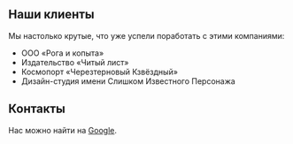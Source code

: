 ## Наши клиенты

Мы настолько крутые, что уже успели поработать с этими компаниями:

- ООО «Рога и копыта»
- Издательство «Читый лист»
- Космопорт «Черезтерновый Кзвёздный»
- Дизайн-студия имени Слишком Известного Персонажа

## Контакты

Нас можно найти на [Google](https://google.com).
